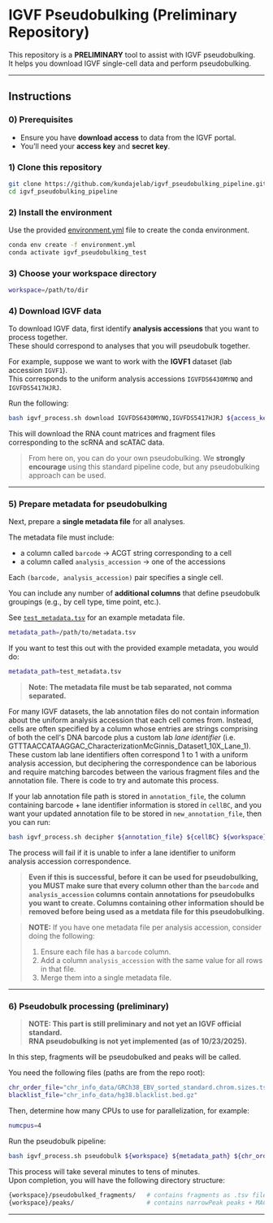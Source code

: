 # IGVF Pseudobulking (Preliminary Repository)

This repository is a **PRELIMINARY** tool to assist with IGVF pseudobulking.  
It helps you download IGVF single-cell data and perform pseudobulking.

---

## Instructions

### 0) Prerequisites
- Ensure you have **download access** to data from the IGVF portal.  
- You’ll need your **access key** and **secret key**.

### 1) Clone this repository
```bash
git clone https://github.com/kundajelab/igvf_pseudobulking_pipeline.git
cd igvf_pseudobulking_pipeline
```

### 2) Install the environment
Use the provided [environment.yml](environment.yml) file to create the conda environment.
```bash
conda env create -f environment.yml
conda activate igvf_pseudobulking_test
```

### 3) Choose your workspace directory
```bash
workspace=/path/to/dir
```

### 4) Download IGVF data
To download IGVF data, first identify **analysis accessions** that you want to process together.  
These should correspond to analyses that you will pseudobulk together.

For example, suppose we want to work with the **IGVF1** dataset (lab accession `IGVF1`).  
This corresponds to the uniform analysis accessions `IGVFDS6430MYNQ` and `IGVFDS5417HJRJ`.

Run the following:
```bash
bash igvf_process.sh download IGVFDS6430MYNQ,IGVFDS5417HJRJ ${access_key} ${secret_key} ${workspace}
```

This will download the RNA count matrices and fragment files corresponding to the scRNA and scATAC data.

> From here on, you can do your own pseudobulking. We **strongly encourage** using this standard pipeline code, but any pseudobulking approach can be used.

---

### 5) Prepare metadata for pseudobulking
Next, prepare a **single metadata file** for all analyses.

The metadata file must include:
- a column called `barcode` → ACGT string corresponding to a cell
- a column called `analysis_accession` → one of the accessions

Each `(barcode, analysis_accession)` pair specifies a single cell.

You can include any number of **additional columns** that define pseudobulk groupings (e.g., by cell type, time point, etc.).

See [`test_metadata.tsv`](test_metadata.tsv) for an example metadata file.

```bash
metadata_path=/path/to/metadata.tsv
```

If you want to test this out with the provided example metadata, you would do:

```bash
metadata_path=test_metadata.tsv
```

> **Note: The metadata file must be tab separated, not comma separated.**

For many IGVF datasets, the lab annotation files do not contain information about the uniform analysis accession that each cell comes from.
Instead, cells are often specified by a column whose entries are strings comprising of both the cell's DNA barcode plus a custom lab *lane identifier* (i.e. GTTTAACCATAAGGAC\_CharacterizationMcGinnis\_Dataset1\_10X\_Lane\_1).
These custom lab lane identifiers often correspond 1 to 1 with a uniform analysis accession, but deciphering the correspondence can be laborious and require matching barcodes between the various fragment files and the annotation file.
There is code to try and automate this process.

If your lab annotation file path is stored in `annotation_file`, the column containing barcode + lane identifier information is stored in `cellBC`, and you want your updated annotation file to be stored in `new_annotation_file`, then you can run:

```bash
bash igvf_process.sh decipher ${annotation_file} ${cellBC} ${workspace} ${new_annotation_file}
```

The process will fail if it is unable to infer a lane identifier to uniform analysis accession correspondence.

> **Even if this is successful, before it can be used for pseudobulking, you MUST make sure that every column other than the `barcode` and `analysis_accession` columns contain annotations for pseudobulks you want to create. Columns containing other information should be removed before being used as a metdata file for this pseudobulking.**

> **NOTE:** If you have one metadata file per analysis accession, consider doing the following:
> 1. Ensure each file has a `barcode` column.  
> 2. Add a column `analysis_accession` with the same value for all rows in that file.
> 3. Merge them into a single metadata file.

---

### 6) Pseudobulk processing (preliminary)

> **NOTE: This part is still preliminary and not yet an IGVF official standard.**  
> **RNA pseudobulking is not yet implemented (as of 10/23/2025).**

In this step, fragments will be pseudobulked and peaks will be called.

You need the following files (paths are from the repo root):
```bash
chr_order_file="chr_info_data/GRCh38_EBV_sorted_standard.chrom.sizes.tsv"
blacklist_file="chr_info_data/hg38.blacklist.bed.gz"
```

Then, determine how many CPUs to use for parallelization, for example:
```bash
numcpus=4
```

Run the pseudobulk pipeline:
```bash
bash igvf_process.sh pseudobulk ${workspace} ${metadata_path} ${chr_order_file} ${blacklist_file} ${numcpus}
```

This process will take several minutes to tens of minutes.  
Upon completion, you will have the following directory structure:

```bash
{workspace}/pseudobulked_fragments/   # contains fragments as .tsv files
{workspace}/peaks/                    # contains narrowPeak peaks + MACS3 signal tracks as bigWigs
```

---

